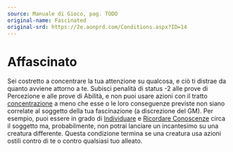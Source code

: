 ```yaml
---
source: Manuale di Gioco, pag. TODO
original-name: Fascinated
original-srd: https://2e.aonprd.com/Conditions.aspx?ID=14
---
```


# Affascinato

Sei costretto a concentrare la tua attenzione su qualcosa, e ciò ti distrae da
quanto avviene attorno a te. Subisci penalità di status -2 alle prove di
Percezione e alle prove di Abilità, e non puoi usare azioni con il tratto
[concentrazione](/tratti/concentrazione) a meno che esse o le loro conseguenze
previste non siano correlate al soggetto della tua fascinazione (a discrezione
del GM). Per esempio, puoi essere in grado di [Individuare](/azioni/individuare)
e [Ricordare Conoscenze](/azioni/abilita/ricordare-conoscenze) circa il soggetto
ma, probabilmente, non potrai lanciare un incantesimo su una creatura
differente. Questa condizione termina se una creatura usa azioni ostili contro
di te o contro qualsiasi tuo alleato.
